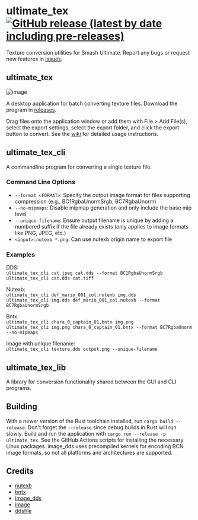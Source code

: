 # ultimate_tex [![GitHub release (latest by date including pre-releases)](https://img.shields.io/github/v/release/ScanMountGoat/ultimate_tex?include_prereleases)](https://github.com/ScanMountGoat/ultimate_tex/releases/latest)
Texture conversion utilities for Smash Ultimate. Report any bugs or request new features in [issues](https://github.com/ScanMountGoat/ultimate_tex/issues).

## ultimate_tex
![image](https://github.com/user-attachments/assets/791c08c0-f5b9-47f2-a47d-8686d403bd85)

A desktop application for batch converting texture files. Download the program in [releases](https://github.com/ScanMountGoat/ultimate_tex/releases).

Drag files onto the application window or add them with File > Add File(s), select the export settings, select the export folder, and click the export button to convert. See the [wiki](https://github.com/ScanMountGoat/ultimate_tex/wiki) for detailed usage instructions. 

## ultimate_tex_cli
A commandline program for converting a single texture file.

### Command Line Options
- `--format <FORMAT>`: Specify the output image format for files supporting compression (e.g., BC1RgbaUnormSrgb, BC7RgbaUnorm)
- `--no-mipmaps`: Disable mipmap generation and only include the base mip level
- `--unique-filename`: Ensure output filename is unique by adding a numbered suffix if the file already exists (only applies to image formats like PNG, JPEG, etc.)
- `<input>.nutexb *.png`: Can use nutexb origin name to export file

### Examples
DDS:  
`ultimate_tex_cli cat.jpeg cat.dds --format BC1RgbaUnormSrgb`  
`ultimate_tex_cli cat.dds cat.tiff`  

Nutexb:  
`ultimate_tex_cli def_mario_001_col.nutexb img.dds`  
`ultimate_tex_cli img.dds def_mario_001_col.nutexb --format BC7RgbaUnormSrgb`  

Bntx:  
`ultimate_tex_cli chara_0_captain_01.bntx img.png`  
`ultimate_tex_cli img.png chara_0_captain_01.bntx --format BC7RgbaUnorm --no-mipmaps`  

Image with unique filename:  
`ultimate_tex_cli texture.dds output.png --unique-filename`  

## ultimate_tex_lib
A library for conversion functionality shared between the GUI and CLI programs.

## Building
With a newer version of the Rust toolchain installed, run `cargo build --release`. Don't forget the `--release` since debug builds in Rust will run slowly. Build and run the application with `cargo run --release -p ultimate_tex`. See the GitHub Actions scripts for installing the necessary Linux packages. image_dds uses precompiled kernels for encoding BCN image formats, so not all platforms and architectures are supported. 

## Credits
- [nutexb](https://github.com/jam1garner/nutexb)
- [bntx](https://github.com/ScanMountGoat/bntx)
- [image_dds](https://github.com/ScanMountGoat/image_dds)
- [image](https://crates.io/crates/image)
- [ddsfile](https://crates.io/crates/ddsfile)
